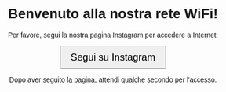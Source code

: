<!DOCTYPE html>
<html lang="en">
<head>
    <meta charset="UTF-8">
    <meta name="viewport" content="width=device-width, initial-scale=1.0">
    <title>Benvenuto!</title>
    <style>
        body {
            text-align: center;
            font-family: Arial, sans-serif;
        }
        button {
            font-size: 20px;
            padding: 10px 20px;
            cursor: pointer;
        }
    </style>
</head>
<body>
    <h1>Benvenuto alla nostra rete WiFi!</h1>
    <p>Per favore, segui la nostra pagina Instagram per accedere a Internet:</p>
    <a id="follow-link" href="https://www.instagram.com/alsoleresort_/" target="_blank">
        <button onclick="grantAccess()">Segui su Instagram</button>
    </a>
    <script>
        function grantAccess() {
            setTimeout(function() {
                window.location.href = "http://www.google.com";
            }, 3000); // tempo di attesa dopo il clic
        }
    </script>
    <p>Dopo aver seguito la pagina, attendi qualche secondo per l'accesso.</p>
</body>
</html>

